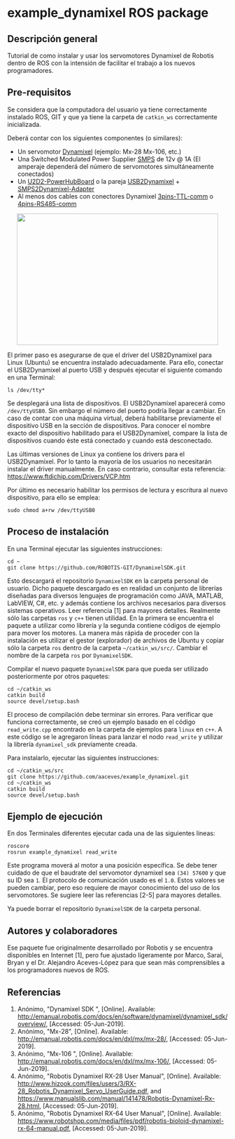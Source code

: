 # example_dynamixel ROS package

## Descripción general
Tutorial de como instalar y usar los servomotores Dynamixel de Robotis dentro de ROS con la intensión de facilitar el trabajo a los nuevos programadores.

## Pre-requisitos
Se considera que la computadora del usuario ya tiene correctamente instalado ROS, GIT y que ya tiene la carpeta de `catkin_ws` correctamente inicializada.

Deberá contar con los siguientes componentes (o similares):
* Un servomotor [Dynamixel](http://www.robotis.us/dynamixel/) (ejemplo: Mx-28 Mx-106, etc.)
* Una Switched Modulated Power Supplier [SMPS](https://www.trossenrobotics.com/p/power-supply-12vdc-5a.aspx) de 12v @ 1A (El amperaje dependerá del número de servomotores simultáneamente conectados)
* Un [U2D2-PowerHubBoard](http://emanual.robotis.com/docs/en/parts/interface/u2d2_power_hub/) o la pareja [USB2Dynamixel](http://emanual.robotis.com/docs/en/parts/interface/usb2dynamixel/) + [SMPS2Dynamixel-Adapter](https://www.trossenrobotics.com/store/p/5886-SMPS2Dynamixel-Adapter.aspx)
* Al menos dos cables con conectores Dynamixel [3pins-TTL-comm](https://www.trossenrobotics.com/bioloid-servo-sensor-cables.aspx) o [4pins-RS485-comm](https://www.trossenrobotics.com/store/p/6264-Dynamixel-240mm-4-Pin-Cable-10-Pack.aspx)

<p align="center">
  <img width="460" height="300" src="https://images-na.ssl-images-amazon.com/images/I/712FNMH9KPL._SL1280_.jpg">
</p>

El primer paso es asegurarse de que el driver del USB2Dynamixel para Linux (Ubuntu) se encuentra instalado adecuadamente. Para ello, conectar el USB2Dynamixel al puerto USB y después ejecutar el siguiente comando en una Terminal:
```
ls /dev/tty* 
```

Se desplegará una lista de dispositivos. El USB2Dynamixel aparecerá como `/dev/ttyUSB0`. Sin embargo el número del puerto podría llegar a cambiar. En caso de contar con una máquina virtual, deberá habilitarse previamente el dispositivo USB en la sección de dispositivos. Para conocer el nombre exacto del dispositivo habilitado para el USB2Dynamixel, compare la lista de dispositivos cuando éste está conectado y cuando está desconectado.

Las últimas versiones de Linux ya contiene los drivers para el USB2Dynamixel. Por lo tanto la mayoría de los usuarios no necesitarán instalar el driver manualmente. En caso contrario, consultar esta referencia: https://www.ftdichip.com/Drivers/VCP.htm

Por último es necesario habilitar los permisos de lectura y escritura al nuevo dispositivo, para ello se emplea:
```
sudo chmod a+rw /dev/ttyUSB0 
```
   

## Proceso de instalación
En una Terminal ejecutar las siguientes instrucciones:
```
cd ~
git clone https://github.com/ROBOTIS-GIT/DynamixelSDK.git
```

Esto descargará el repositorio `DynamixelSDK` en la carpeta personal de usuario. Dicho paquete descargado es en realidad un conjunto de librerías diseñadas para diversos lenguajes de programación como JAVA, MATLAB, LabVIEW, C#, etc. y además contiene los archivos necesarios para diversos sistemas operativos. Leer referencia [1] para mayores detalles. Realmente sólo las carpetas  `ros` y `c++` tienen utilidad. En la primera se encuentra el paquete a utilizar como librería y la segunda contiene códigos de ejemplo para mover los motores. La manera más rápida de proceder con la instalación es utilizar el gestor (explorador) de archivos de  Ubuntu y copiar sólo la carpeta `ros` dentro de la carpeta `~/catkin_ws/src/`. Cambiar el nombre de la carpeta `ros`  por  `DynamixelSDK`.

Compilar el nuevo paquete `DynamixelSDK` para que pueda ser utilizado posteriormente por otros paquetes:
```
cd ~/catkin_ws
catkin build
source devel/setup.bash
```

El proceso de compilación debe terminar sin errores. Para verificar que funciona correctamente, se creó un ejemplo basado en el código `read_write.cpp` encontrado en la carpeta de ejemplos para `linux` en `c++`. A este código se le agregaron líneas para lanzar el nodo `read_write` y utilizar la librería `dynamixel_sdk` previamente creada. 

Para instalarlo, ejecutar las siguientes instrucciones: 
```
cd ~/catkin_ws/src
git clone https://github.com/aaceves/example_dynamixel.git
cd ~/catkin_ws
catkin build
source devel/setup.bash
```

## Ejemplo de ejecución
En dos Terminales diferentes ejecutar cada una de las siguientes lineas:
```
roscore
rosrun example_dynamixel read_write
```

Este programa moverá al motor a una posición específica. Se debe tener cuidado de que el baudrate del servomotor dynamixel sea `(34) 57600` y que su ID sea `1`. El protocolo de comunicación usado es el `1.0`. Estos valores se pueden cambiar, pero eso requiere de mayor conocimiento del uso de los servomotores. Se sugiere leer las referencias [2-5] para mayores detalles.

Ya puede borrar el repositorio `DynamixelSDK` de la carpeta personal.

## Autores y colaboradores
Ese paquete fue originalmente desarrollado por Robotis y se encuentra disponibles en Internet [1], pero fue ajustado ligeramente por Marco, Sarai, Bryan y el Dr. Alejandro Aceves-López para que sean más comprensibles a los programadores nuevos de ROS.

## Referencias

1. Anónimo, "Dynamixel SDK ", [Online]. Available: http://emanual.robotis.com/docs/en/software/dynamixel/dynamixel_sdk/overview/, [Accessed: 05-Jun-2019].
2. Anónimo, "Mx-28", [Online]. Available: http://emanual.robotis.com/docs/en/dxl/mx/mx-28/, [Accessed: 05-Jun-2019].
3. Anónimo, "Mx-106 ", [Online]. Available: http://emanual.robotis.com/docs/en/dxl/mx/mx-106/, [Accessed: 05-Jun-2019].
4. Anónimo, "Robotis Dynamixel RX-28 User Manual", [Online]. Available: http://www.hizook.com/files/users/3/RX-28_Robotis_Dynamixel_Servo_UserGuide.pdf, and https://www.manualslib.com/manual/141478/Robotis-Dynamixel-Rx-28.html, [Accessed: 05-Jun-2019].
5. Anónimo, "Robotis Dynamixel RX-64 User Manual", [Online]. Available: https://www.robotshop.com/media/files/pdf/robotis-bioloid-dynamixel-rx-64-manual.pdf, [Accessed: 05-Jun-2019].
